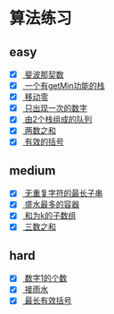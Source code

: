 # 算法练习

## easy
- [x] [ 斐波那契数](./src/easy/fib/README.md)
- [x] [ 一个有getMin功能的栈](./src/easy/min-stack/README.md)
- [x] [ 移动零](./src/easy/move-zeroes/README.md)
- [x] [ 只出现一次的数字](./src/easy/single-number/README.md)
- [x] [ 由2个栈组成的队列](./src/easy/stack-queue/README.md)
- [x] [ 两数之和](./src/easy/two-sum/README.md)
- [x] [ 有效的括号](./src/easy/valid-parentheses/README.md)

## medium
- [x] [ 无重复字符的最长子串](./src/medium/length-of-longest-substring/README.md)
- [x] [ 盛水最多的容器](./src/medium/max-area/README.md)
- [x] [ 和为k的子数组](./src/medium/subarray-sum/README.md)
- [x] [ 三数之和](./src/medium/three-sum/README.md)

## hard
- [x] [ 数字1的个数](./src/hard/digit-one-in-number/README.md)
- [x] [ 接雨水](./src/hard/get-water/README.md)
- [x] [ 最长有效括号](./src/hard/longest-valid-parentheses/README.md)
